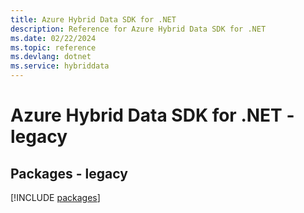 ```yaml
---
title: Azure Hybrid Data SDK for .NET
description: Reference for Azure Hybrid Data SDK for .NET
ms.date: 02/22/2024
ms.topic: reference
ms.devlang: dotnet
ms.service: hybriddata
---
```

# Azure Hybrid Data SDK for .NET - legacy
## Packages - legacy
[!INCLUDE [packages](hybrid-data-index.md)]